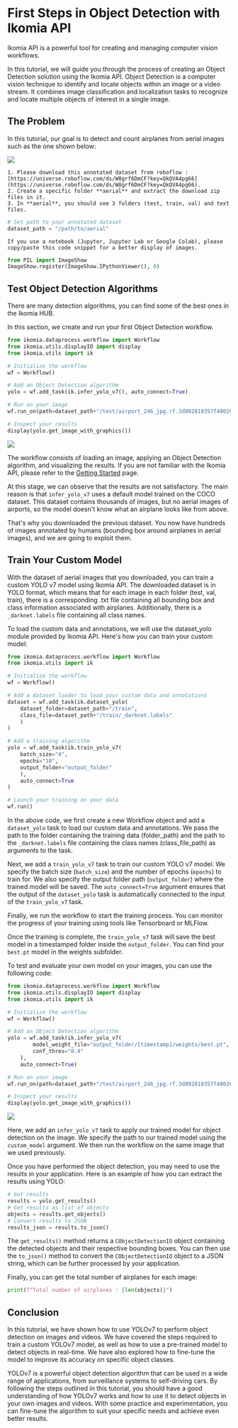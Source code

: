 # First Steps in Object Detection with Ikomia API

Ikomia API is a powerful tool for creating and managing computer vision workflows. 

In this tutorial, we will guide you through the process of creating an Object Detection solution using the Ikomia API. 
Object Detection is a computer vision technique to identify and locate objects within an image or a video stream. 
It combines image classification and localization tasks to recognize and locate multiple objects of interest in a single image.

## The Problem

In this tutorial, our goal is to detect and count airplanes from aerial images such as the one shown below:

![](../_static/aerial_airplanes.jpg)

```{important}
1. Please download this annotated dataset from roboflow : [https://universe.roboflow.com/ds/W8grf6DmCF?key=QkQVA4pg66](https://universe.roboflow.com/ds/W8grf6DmCF?key=QkQVA4pg66).
2. Create a specific folder **aerial** and extract the download zip files in it.
3. In **aerial**, you should see 3 folders (test, train, val) and text files.
```
```python
# Set path to your annotated dataset
dataset_path = "/path/to/aerial"
```
```{important}
If you use a notebook (Jupyter, Jupyter Lab or Google Colab), please copy/paste this code snippet for a better display of images.
```
```python
from PIL import ImageShow
ImageShow.register(ImageShow.IPythonViewer(), 0)
```
## Test Object Detection Algorithms

There are many detection algorithms, you can find some of the best ones in the Ikomia HUB.

In this section, we create and run your first Object Detection workflow. 

```python
from ikomia.dataprocess.workflow import Workflow
from ikomia.utils.displayIO import display
from ikomia.utils import ik

# Initialize the workflow
wf = Workflow()

# Add an Object Detection algorithm  
yolo = wf.add_task(ik.infer_yolo_v7(), auto_connect=True)

# Run on your image
wf.run_on(path=dataset_path+"/test/airport_246_jpg.rf.3d892810357f48026932d5412fa81574.jpg")

# Inspect your results
display(yolo.get_image_with_graphics())
```
![](../_static/aerial_airplanes_box.png)

The workflow consists of loading an image, applying an Object Detection algorithm, and visualizing the results. If you are not familiar with the Ikomia API, please refer to the [Getting Started](../getting_started) page.

At this stage, we can observe that the results are not satisfactory. The main reason is that `infer_yolo_v7` uses a default model trained on the COCO dataset. 
This dataset contains thousands of images, but no aerial images of airports, so the model doesn't know what an airplane looks like from above.

That's why you downloaded the previous dataset. You now have hundreds of images annotated by humans (bounding box around airplanes in aerial images), and we are going to exploit them.

## Train Your Custom Model

With the dataset of aerial images that you downloaded, you can train a custom YOLO v7 model using Ikomia API. 
The downloaded dataset is in YOLO format, which means that for each image in each folder (test, val, train), there is a corresponding .txt file containing all bounding box and class information associated with airplanes. 
Additionally, there is a `_darknet.labels` file containing all class names.

To load the custom data and annotations, we will use the dataset_yolo module provided by Ikomia API. Here's how you can train your custom model:

```python
from ikomia.dataprocess.workflow import Workflow
from ikomia.utils import ik

# Initialize the workflow
wf = Workflow()

# Add a dataset loader to load your custom data and annotations
dataset = wf.add_task(ik.dataset_yolo(
    dataset_folder=dataset_path+"/train", 
    class_file=dataset_path+"/train/_darknet.labels"
    )
)

# Add a training algorithm
yolo = wf.add_task(ik.train_yolo_v7(
    batch_size="4", 
    epochs="10", 
    output_folder="output_folder"
    ), 
    auto_connect=True
)

# Launch your training on your data
wf.run()
```
In the above code, we first create a new Workflow object and add a `dataset_yolo` task to load our custom data and annotations. 
We pass the path to the folder containing the training data (folder_path) and the path to the `_darknet.labels` file containing the class names (class_file_path) as arguments to the task.

Next, we add a `train_yolo_v7` task to train our custom YOLO v7 model. We specify the batch size (`batch_size`) and the number of epochs (`epochs`) to train for. 
We also specify the output folder path (`output_folder`) where the trained model will be saved. The `auto_connect=True` argument ensures that the output of the `dataset_yolo` task is automatically connected to the input of the `train_yolo_v7` task.

Finally, we run the workflow to start the training process. You can monitor the progress of your training using tools like Tensorboard or MLFlow.

Once the training is complete, the `train_yolo_v7` task will save the best model in a timestamped folder inside the `output_folder`. You can find your `best.pt` model in the weights subfolder.

To test and evaluate your own model on your images, you can use the following code:
```python
from ikomia.dataprocess.workflow import Workflow
from ikomia.utils.displayIO import display
from ikomia.utils import ik

# Initialize the workflow
wf = Workflow()

# Add an Object Detection algorithm  
yolo = wf.add_task(ik.infer_yolo_v7(
        model_weight_file="output_folder/[timestamp]/weights/best.pt", 
        conf_thres="0.4"
    ), 
    auto_connect=True)

# Run on your image
wf.run_on(path=dataset_path+"/test/airport_246_jpg.rf.3d892810357f48026932d5412fa81574.jpg")

# Inspect your results
display(yolo.get_image_with_graphics())
```
![](../_static/aerial_airplanes_trained.png)

Here, we add an `infer_yolo_v7` task to apply our trained model for object detection on the image. We specify the path to our trained model using the `custom_model` argument.
We then run the workflow on the same image that we used previously.

Once you have performed the object detection, you may need to use the results in your application. Here is an example of how you can extract the results using YOLO:

```python
# Get results
results = yolo.get_results()
# Get results as list of objects
objects = results.get_objects()
# Convert results to JSON
results_json = results.to_json()
```
The `get_results()` method returns a `CObjectDetectionIO` object containing the detected objects and their respective bounding boxes. 
You can then use the `to_json()` method to convert the `CObjectDetectionIO` object to a JSON string, which can be further processed by your application.

Finally, you can get the total number of airplanes for each image:
```python
print(f"Total number of airplanes : {len(objects)}")
```

## Conclusion

In this tutorial, we have shown how to use YOLOv7 to perform object detection on images and videos. 
We have covered the steps required to train a custom YOLOv7 model, as well as how to use a pre-trained model to detect objects in real-time. 
We have also explored how to fine-tune the model to improve its accuracy on specific object classes.

YOLOv7 is a powerful object detection algorithm that can be used in a wide range of applications, from surveillance systems to self-driving cars. 
By following the steps outlined in this tutorial, you should have a good understanding of how YOLOv7 works and how to use it to detect objects in your own images and videos. 
With some practice and experimentation, you can fine-tune the algorithm to suit your specific needs and achieve even better results.